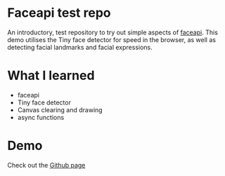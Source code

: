 # Faceapi test repo

An introductory, test repository to try out simple aspects of [faceapi](https://github.com/justadudewhohacks/face-api.js/). This demo utilises the Tiny face detector for speed in the browser, as well as detecting facial landmarks and facial expressions.

# What I learned

- faceapi
- Tiny face detector
- Canvas clearing and drawing
- async functions

# Demo

Check out the [Github page](https://orangegrove1955.github.io/faceapi-test/)
